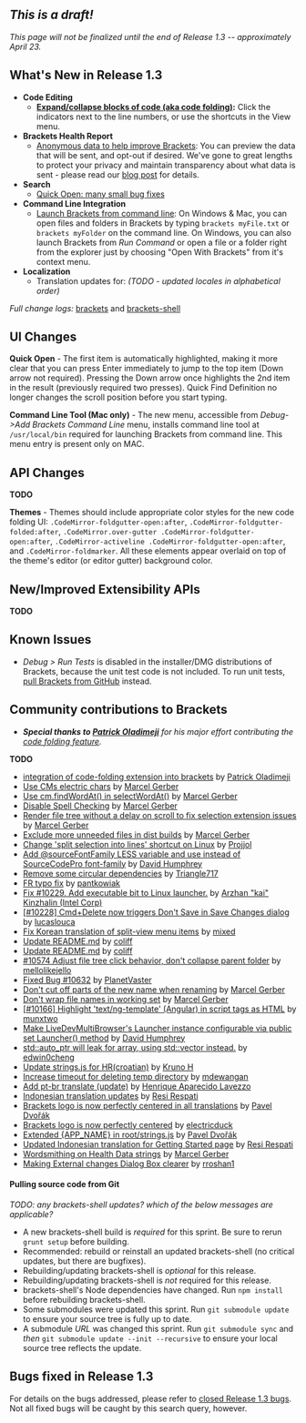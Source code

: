 _This is a draft!_
--------------------
_This page will not be finalized until the end of Release 1.3 -- approximately April 23._

What's New in Release 1.3
-------------------------
* **Code Editing**
   * **[Expand/collapse blocks of code (aka code folding)](https://github.com/adobe/brackets/pull/10792):** Click the indicators next to the line numbers, or use the shortcuts in the View menu.
* **Brackets Health Report**
    * [Anonymous data to help improve Brackets](http://blog.brackets.io/2015/03/27/introducing-brackets-health-report/): You can preview the data that will be sent, and opt-out if desired. We've gone to great lengths to protect your privacy and maintain transparency about what data is sent - please read our [blog post](http://blog.brackets.io/2015/03/27/introducing-brackets-health-report/) for details.
* **Search**
    * [Quick Open: many small bug fixes](https://github.com/adobe/brackets/pull/7227)
* **Command Line Integration**
   * [Launch Brackets from command line](https://github.com/adobe/brackets/wiki.Command-Line-Arguments): On Windows & Mac, you can open files and folders in Brackets by typing `brackets myFile.txt` or `brackets myFolder` on the command line. On Windows, you can also launch Brackets from *Run Command* or open a file or a folder right from the explorer just by choosing "Open With Brackets" from it's context menu.
* **Localization**
   * Translation updates for: _(TODO - updated locales in alphabetical order)_


_Full change logs:_ [brackets](https://github.com/adobe/brackets/compare/release-1.2...release-1.3#commits_bucket) and [brackets-shell](https://github.com/adobe/brackets-shell/compare/release-1.2...release-1.3#commits_bucket)


UI Changes
----------
**Quick Open** - The first item is automatically highlighted, making it more clear that you can press Enter immediately to jump to the top item (Down arrow not required). Pressing the Down arrow once highlights the 2nd item in the result (previously required two presses). Quick Find Definition no longer changes the scroll position before you start typing.

**Command Line Tool (Mac only)** - The new menu, accessible from *Debug->Add Brackets Command Line* menu, installs command line tool at `/usr/local/bin` required for launching Brackets from command line. This menu entry is present only on MAC.

API Changes
-----------
**TODO**

**Themes** - Themes should include appropriate color styles for the new code folding UI: `.CodeMirror-foldgutter-open:after`, `.CodeMirror-foldgutter-folded:after`, `.CodeMirror.over-gutter .CodeMirror-foldgutter-open:after`, `.CodeMirror-activeline .CodeMirror-foldgutter-open:after`, and `.CodeMirror-foldmarker`. All these elements appear overlaid on top of the theme's editor (or editor gutter) background color.

New/Improved Extensibility APIs
-------------------------------
**TODO**


Known Issues
------------
* _Debug > Run Tests_ is disabled in the installer/DMG distributions of Brackets, because the unit test code is not included. To run unit tests, [pull Brackets from GitHub](https://github.com/adobe/brackets/wiki/How-to-Hack-on-Brackets#wiki-getcode) instead.


Community contributions to Brackets
-----------------------------------
* _**Special thanks to [Patrick Oladimeji](https://github.com/thehogfather)** for his major effort contributing the [code folding feature](https://github.com/adobe/brackets/pull/10792)._

**TODO**
*  [integration of code-folding extension into brackets](https://github.com/adobe/brackets/pull/10792) by [Patrick Oladimeji](https://github.com/thehogfather)
*  [Use CMs electric chars](https://github.com/adobe/brackets/pull/9387) by [Marcel Gerber](https://github.com/MarcelGerber)
*  [Use cm.findWordAt() in selectWordAt()](https://github.com/adobe/brackets/pull/9001) by [Marcel Gerber](https://github.com/MarcelGerber)
*  [Disable Spell Checking](https://github.com/adobe/brackets/pull/10321) by [Marcel Gerber](https://github.com/MarcelGerber)
*  [Render file tree without a delay on scroll to fix selection extension issues](https://github.com/adobe/brackets/pull/10689) by [Marcel Gerber](https://github.com/MarcelGerber)
*  [Exclude more unneeded files in dist builds](https://github.com/adobe/brackets/pull/10219) by [Marcel Gerber](https://github.com/MarcelGerber)
*  [Change 'split selection into lines' shortcut on Linux](https://github.com/adobe/brackets/pull/10742) by [Projjol](https://github.com/Projjol)
*  [Add @sourceFontFamily LESS variable and use instead of SourceCodePro font-family](https://github.com/adobe/brackets/pull/10727) by [David Humphrey](https://github.com/humphd)
*  [Remove some circular dependencies](https://github.com/adobe/brackets/pull/10641) by [Triangle717](https://github.com/le717)
*  [FR typo fix](https://github.com/adobe/brackets/pull/10625) by [pantkowiak](https://github.com/pantkowiak)
*  [Fix #10229. Add executable bit to Linux launcher.](https://github.com/adobe/brackets/pull/10267) by [Arzhan "kai" Kinzhalin (Intel Corp)](https://github.com/busykai)
*  [[#10228] Cmd+Delete now triggers Don't Save in Save Changes dialog](https://github.com/adobe/brackets/pull/10459) by [lucaslouca](https://github.com/lucaslouca)
*  [Fix Korean translation of split-view menu items](https://github.com/adobe/brackets/pull/10477) by [mixed](https://github.com/mixed)
*  [Update README.md](https://github.com/adobe/brackets/pull/10672) by [coliff](https://github.com/coliff)
*  [Update README.md](https://github.com/adobe/brackets/pull/10690) by [coliff](https://github.com/coliff)
*  [#10574  Adjust file tree click behavior, don't collapse parent folder](https://github.com/adobe/brackets/pull/10652) by [mellolikejello](https://github.com/mellolikejello)
*  [Fixed Bug #10632](https://github.com/adobe/brackets/pull/10694) by [PlanetVaster](https://github.com/PlanetVaster)
*  [Don't cut off parts of the new name when renaming](https://github.com/adobe/brackets/pull/10648) by [Marcel Gerber](https://github.com/MarcelGerber)
*  [Don't wrap file names in working set](https://github.com/adobe/brackets/pull/10709) by [Marcel Gerber](https://github.com/MarcelGerber)
*  [[#10166] Highlight 'text/ng-template' (Angular) in script tags as HTML](https://github.com/adobe/brackets/pull/10666) by [munxtwo](https://github.com/munxtwo)
*  [Make LiveDevMultiBrowser's Launcher instance configurable via public set Launcher() method](https://github.com/adobe/brackets/pull/10558) by [David Humphrey](https://github.com/humphd)
*  [std::auto_ptr will leak for array, using std::vector instead.](https://github.com/adobe/brackets-shell/pull/504) by [edwin0cheng](https://github.com/edwin0cheng)
*  [Update strings.js for HR(croatian)](https://github.com/adobe/brackets/pull/10736) by [Kruno H](https://github.com/diomed)
*  [Increase timeout for deleting temp directory](https://github.com/adobe/brackets/pull/10758) by [mdewangan](https://github.com/mdewangan)
*  [Add pt-br translate (update)](https://github.com/adobe/brackets/pull/10771) by [Henrique Aparecido Lavezzo](https://github.com/Rynaro)
*  [Indonesian translation updates](https://github.com/adobe/brackets/pull/10713) by [Resi Respati](https://github.com/resir014)
*  [Brackets logo is now perfectly centered in all translations](https://github.com/adobe/brackets/pull/10797) by [Pavel Dvořák](https://github.com/dvorapa)
*  [Brackets logo is now perfectly centered](https://github.com/adobe/brackets/pull/10434) by [electricduck](https://github.com/electricduck)
*  [Extended {APP_NAME} in root/strings.js](https://github.com/adobe/brackets/pull/10800) by [Pavel Dvořák](https://github.com/dvorapa)
*  [Updated Indonesian translation for Getting Started page](https://github.com/adobe/brackets/pull/10793) by [Resi Respati](https://github.com/resir014)
*  [Wordsmithing on Health Data strings](https://github.com/adobe/brackets/pull/10833) by [Marcel Gerber](https://github.com/MarcelGerber)
*  [Making External changes Dialog Box clearer](https://github.com/adobe/brackets/pull/10831) by [rroshan1](https://github.com/rroshan1)

#### Pulling source code from Git
_TODO: any brackets-shell updates? which of the below messages are applicable?_

* A new brackets-shell build is _required_ for this sprint. Be sure to rerun `grunt setup` before building.
* Recommended: rebuild or reinstall an updated brackets-shell (no critical updates, but there are bugfixes).
* Rebuilding/updating brackets-shell is _optional_ for this release.
* Rebuilding/updating brackets-shell is _not_ required for this release.
* brackets-shell's Node dependencies have changed. Run `npm install` before rebuilding brackets-shell.
* Some submodules were updated this sprint. Run `git submodule update` to ensure your source tree is fully up to date.
* A submodule _URL_ was changed this sprint. Run `git submodule sync` and _then_ `git submodule update --init --recursive` to ensure your local source tree reflects the update.


Bugs fixed in Release 1.3
-------------------------
For details on the bugs addressed, please refer to [closed Release 1.3 bugs](https://github.com/adobe/brackets/issues?q=is%3Aclosed+milestone%3A%22Release+1.3%22). Not all fixed bugs will be caught by this search query, however.